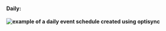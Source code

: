 #### **Daily:**

**![example of a daily event schedule created using optisync](https://support.optisigns.com/hc/article_attachments/33492511435411)**